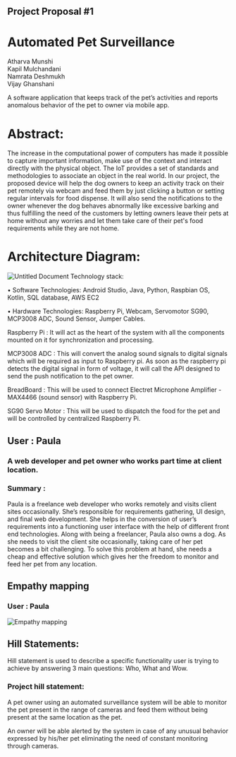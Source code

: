 ## Project Proposal #1

# Automated Pet Surveillance

Atharva Munshi        
Kapil Mulchandani  	    
Namrata Deshmukh           
Vijay Ghanshani

A software application that keeps track of the pet’s activities and reports anomalous behavior of the pet to owner via mobile app. 

# Abstract:
The increase in the computational power of computers has made it possible to capture important information, make use of the context and interact directly with the physical object. The IoT provides a set of standards and methodologies to associate an object in the real world. In our project, the proposed device will help the dog owners to keep an activity track on their pet remotely via webcam and feed them by just clicking a button or setting regular intervals for food dispense. It will also send the notifications to the owner whenever the dog behaves abnormally like excessive barking and thus fulfilling the need of the customers by letting owners leave their pets at home without any worries and let them take care of their pet's food requirements while they are not home.

# Architecture Diagram:
![Untitled Document](https://user-images.githubusercontent.com/33183783/66629690-648cc380-ebb7-11e9-8a2f-4f85bad2a419.png)
Technology stack: 

•	Software Technologies: Android Studio, Java, Python, Raspbian OS, Kotlin, SQL database, AWS EC2

•	Hardware Technologies: Raspberry Pi, Webcam, Servomotor SG90, MCP3008 ADC, Sound Sensor, Jumper Cables.

Raspberry Pi : It will act as the heart of the system with all the components mounted on it for synchronization and processing.

MCP3008 ADC : This will convert the analog sound signals to digital signals which will be required as input to Raspberry pi. As soon as the raspberry pi detects the digital signal in form of voltage, it will call the API designed to send the push notification to the pet owner. 

BreadBoard : This will be used to connect Electret Microphone Amplifier - MAX4466 (sound sensor) with Raspberry Pi.

SG90 Servo Motor : This will be used to dispatch the food for the pet and will be controlled by centralized Raspberry Pi.

## User : Paula 
### A web developer and pet owner who works part time at client location.
### Summary :
Paula is a freelance web developer who works remotely and visits client sites occasionally. She’s responsible for requirements gathering, UI design, and final web development. She helps in the conversion of user’s requirements into a functioning user interface with the help of different front end technologies.
Along with being a freelancer, Paula also owns a dog. As she needs to visit the client site occasionally, taking care of her pet becomes a bit challenging. To solve this problem at hand, she needs a cheap and effective solution which gives her the freedom to monitor and feed her pet from any location.

## Empathy mapping
### User : Paula
  
![Empathy mapping](https://user-images.githubusercontent.com/31982121/68059193-c1603300-fcb8-11e9-9837-e5f06fd8c285.jpg)

## Hill Statements:
Hill statement is used to describe a specific functionality user is trying to achieve by answering 3 main questions: Who, What and Wow.
### Project hill statement:
A pet owner using an automated surveillance system will be able to monitor the pet present in the range of cameras and feed them without being present at the same location as the pet.

An owner will be able alerted by the system in case of any unusual behavior expressed by his/her pet eliminating the need of constant monitoring through cameras.

